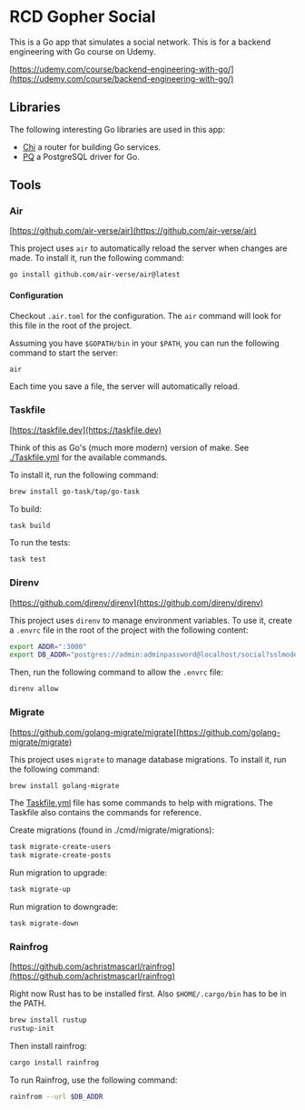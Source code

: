 # RCD Gopher Social

This is a Go app that simulates a social network. This is for a backend engineering with Go
course on Udemy.

[https://udemy.com/course/backend-engineering-with-go/](https://udemy.com/course/backend-engineering-with-go/)

## Libraries

The following interesting Go libraries are used in this app:

- [Chi](https://github.com/go-chi/chi) a router for building Go services.
- [PQ](https://github.com/lib/pq) a PostgreSQL driver for Go.

## Tools

### Air

[https://github.com/air-verse/air](https://github.com/air-verse/air)

This project uses `air` to automatically reload the server when changes are made. To install it, run the following command:

```bash
go install github.com/air-verse/air@latest
```

#### Configuration

Checkout `.air.toml` for the configuration. The `air` command will look for this file in the root of the project.

Assuming you have `$GOPATH/bin` in your `$PATH`, you can run the following command to start the server:

```bash
air
```

Each time you save a file, the server will automatically reload.

### Taskfile

[https://taskfile.dev](https://taskfile.dev)

Think of this as Go's (much more modern) version of make. See [./Taskfile.yml](./Taskfile.yml) for the available commands.

To install it, run the following command:

```bash
brew install go-task/tap/go-task
```

To build:

```bash
task build
```

To run the tests:

```bash
task test
```

### Direnv

[https://github.com/direnv/direnv](https://github.com/direnv/direnv)

This project uses `direnv` to manage environment variables. To use it, create a `.envrc` file in the root of the project with the following content:

```bash
export ADDR=":3000"
export DB_ADDR="postgres://admin:adminpassword@localhost/social?sslmode=disable"
```

Then, run the following command to allow the `.envrc` file:

```bash
direnv allow
```

### Migrate

[https://github.com/golang-migrate/migrate](https://github.com/golang-migrate/migrate)

This project uses `migrate` to manage database migrations. To install it, run the following command:

```bash
brew install golang-migrate
```

The [Taskfile.yml](Taskfile.yml) file has some commands to help with migrations. The Taskfile
also contains the commands for reference.

Create migrations (found in ./cmd/migrate/migrations):

```bash
task migrate-create-users
task migrate-create-posts
```

Run migration to upgrade:

```bash
task migrate-up
```

Run migration to downgrade:

```bash
task migrate-down
```

### Rainfrog

[https://github.com/achristmascarl/rainfrog](https://github.com/achristmascarl/rainfrog)

Right now Rust has to be installed first. Also `$HOME/.cargo/bin` has to be in the PATH.

```bash
brew install rustup
rustup-init
```

Then install rainfrog:

```bash
cargo install rainfrog
```

To run Rainfrog, use the following command:

```bash
rainfrom --url $DB_ADDR
```
